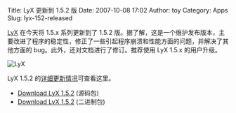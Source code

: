 Title: LyX 更新到 1.5.2 版
Date: 2007-10-08 17:02
Author: toy
Category: Apps
Slug: lyx-152-released

[LyX](http://www.lyx.org/) 在今天将 1.5.x 系列更新到了 1.5.2
版。据了解，这是一个维护发布版本，主要改进了程序的稳定性，修正了一些引起程序崩溃和性能方面的问题，并解决了其他方面的
bug。此外，还对文档进行了修订。推荐使用 LyX 1.5.x 的用户升级。

![LyX](http://i.linuxtoy.org/i/2007/10/lyx.png)

LyX 1.5.2
的[详细更新情况](http://www.lyx.org/announce/1_5_2.txt)可查看这里。

- [Download LyX
1.5.2](ftp://ftp.lyx.org/pub/lyx/stable/lyx-1.5.2.tar.gz) (源码包)  
- [Download LyX 1.5.2](ftp://ftp.lyx.org/pub/lyx/bin/1.5.2/) (二进制包)
